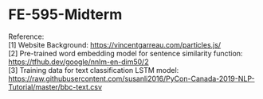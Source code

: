 # FE-595-Midterm

Reference:  
[1] Website Background: https://vincentgarreau.com/particles.js/  
[2] Pre-trained word embedding model for sentence similarity function: https://tfhub.dev/google/nnlm-en-dim50/2  
[3] Training data for text classification LSTM model: https://raw.githubusercontent.com/susanli2016/PyCon-Canada-2019-NLP-Tutorial/master/bbc-text.csv  
